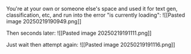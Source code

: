 You're at your own or someone else's space and used it for text gen, classification, etc, and run into the error "is currently loading":
![[Pasted image 20250219190949.png]]


Then seconds later:
![[Pasted image 20250219191111.png]]

Just wait then attempt again:
![[Pasted image 20250219191116.png]]